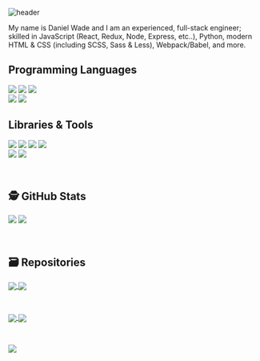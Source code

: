 ![header](https://user-images.githubusercontent.com/8584126/92184024-d344c200-ee04-11ea-9fec-fce266f2bd1e.png)

My name is Daniel Wade and I am an experienced, full-stack engineer; skilled in JavaScript (React, Redux, Node, Express, etc..), Python, modern HTML & CSS (including SCSS, Sass & Less), Webpack/Babel, and more.

## Programming Languages
![](https://img.shields.io/badge/JavaScript-informational?style=for-the-badge&logo=javascript&logoColor=white&color=26ad7e)
![](https://img.shields.io/badge/Python-informational?style=for-the-badge&logo=python&logoColor=white&color=26ad7e)
![](https://img.shields.io/badge/Sass-informational?style=for-the-badge&logo=sass&logoColor=white&color=26ad7e)
<br>
![](https://img.shields.io/badge/HTML-informational?style=for-the-badge&logo=html5&logoColor=white&color=26ad7e)
![](https://img.shields.io/badge/CSS-informational?style=for-the-badge&logo=css3&logoColor=white&color=26ad7e)

## Libraries & Tools
![](https://img.shields.io/badge/React-informational?style=for-the-badge&logo=react&logoColor=white&color=26ad7e)
![](https://img.shields.io/badge/Redux-informational?style=for-the-badge&logo=redux&logoColor=white&color=26ad7e)
![](https://img.shields.io/badge/NodeJS-informational?style=for-the-badge&logo=node.js&logoColor=white&color=26ad7e)
![](https://img.shields.io/badge/Electron-informational?style=for-the-badge&logo=electron&logoColor=white&color=26ad7e)
<br>
![](https://img.shields.io/badge/Webpack-informational?style=for-the-badge&logo=webpack&logoColor=white&color=26ad7e)
![](https://img.shields.io/badge/Babel-informational?style=for-the-badge&logo=babel&logoColor=white&color=26ad7e)

<br>

## 🕵️ GitHub Stats
![](https://github-readme-stats.vercel.app/api?username=iPzard&show_icons=true&line_height=32&count_private=true&hide=stars&title_color=ffffff&text_color=c9cacc&icon_color=2bbc8a&bg_color=1d1f21)
![](https://github-readme-stats.vercel.app/api/top-langs/?username=iPzard&&hide=html&title_color=ffffff&text_color=c9cacc&icon_color=2bbc8a&bg_color=1d1f21)


<br>

## 🗃️ Repositories

<a href="https://github.com/default-services/components">
  <img align="center" src="https://github-readme-stats.vercel.app/api/pin/?username=default-services&repo=components&title_color=ffffff&text_color=c9cacc&icon_color=2bbc8a&bg_color=1d1f21"/>
</a>

<a href="https://github.com/default-services/icons">
  <img align="center" src="https://github-readme-stats.vercel.app/api/pin/?username=default-services&repo=icons&title_color=ffffff&text_color=c9cacc&icon_color=2bbc8a&bg_color=1d1f21" />
</a>   

&nbsp;&nbsp;

<a href="https://github.com/iPzard/electron-react-python-template">
  <img align="center" src="https://github-readme-stats.vercel.app/api/pin/?username=iPzard&repo=electron-react-python-template&title_color=ffffff&text_color=c9cacc&icon_color=2bbc8a&bg_color=1d1f21"/>
</a>

<a href="https://github.com/iPzard/media-file-renamer">
  <img align="center" src="https://github-readme-stats.vercel.app/api/pin/?username=iPzard&repo=media-file-renamer&title_color=ffffff&text_color=c9cacc&icon_color=2bbc8a&bg_color=1d1f21" />
</a>

&nbsp;&nbsp;

<a href="https://github.com/iPzard/multi-app-express-server">
  <img align="center" src="https://github-readme-stats.vercel.app/api/pin/?username=iPzard&repo=multi-app-express-server&title_color=ffffff&text_color=c9cacc&icon_color=2bbc8a&bg_color=1d1f21" />
</a>

